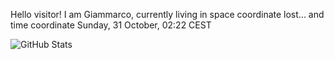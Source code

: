 Hello visitor! I am Giammarco, currently living in space coordinate lost... and time coordinate Sunday, 31 October, 02:22 CEST

![GitHub Stats](https://github-readme-stats.vercel.app/api?username=grcasanova)
